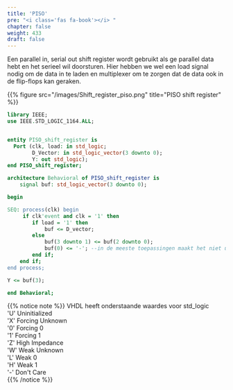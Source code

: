 ```yaml
---
title: 'PISO'
pre: "<i class='fas fa-book'></i> "
chapter: false
weight: 433
draft: false
---
```


Een parallel in, serial out shift register wordt  gebruikt als ge parallel data hebt en het serieel wil doorsturen. Hier hebben we wel een load signal nodig om de data in te laden en multiplexer om te zorgen dat de data ook in de flip-flops kan geraken.

{{% figure src="/images/Shift_register_piso.png" title="PISO shift register"  %}}

```vhdl
library IEEE;
use IEEE.STD_LOGIC_1164.ALL;


entity PISO_shift_register is
  Port (clk, load: in std_logic;
        D_Vector: in std_logic_vector(3 downto 0);
        Y: out std_logic);
end PISO_shift_register;

architecture Behavioral of PISO_shift_register is
    signal buf: std_logic_vector(3 downto 0);

begin

SEQ: process(clk) begin
     if clk'event and clk = '1' then
        if load = '1' then
            buf <= D_vector;
        else
            buf(3 downto 1) <= buf(2 downto 0);
            buf(0) <= '-'; --in de meeste toepassingen maakt het niet uit welke bit er uit komt als de buffer leeg is
        end if;
    end if;    
end process;

Y <= buf(3);    

end Behavioral;
```

{{% notice note %}}
VHDL heeft onderstaande waardes voor std_logic</br>
'U' Uninitialized</br>
'X' Forcing Unknown</br>
'0' Forcing 0</br>
'1' Forcing 1</br>
'Z' High Impedance</br>
'W' Weak Unknown</br>
'L' Weak 0</br>
'H' Weak 1</br>
'-' Don't Care</br>
{{% /notice %}}